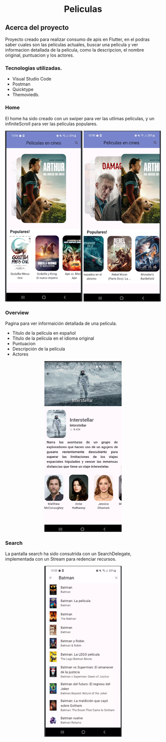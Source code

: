 <h1 align="center">Peliculas</h1>
<h2>Acerca del proyecto</h2>
<p>Proyecto creado para realizar consumo de apis en Flutter, en el podras saber cuales son las peliculas actuales, buscar una pelicula y ver informacion detallada de la pelicula, como la descripcion, el nombre original, puntuacion y los actores.</p>
<h3>Tecnologias utilizadas.</h3>

- Visual Studio Code
- Postman
- Quicktype
- Themoviedb.

<h3>Home</h3>
<p>El home ha sido creado con un swiper para ver las utlimas películas, y un infiniteScroll  para ver las películas populares.</p>
<p align="center">
<img src="https://github.com/JHYouness/Peliculas/blob/main/prueba_vsc/imagenes/home.png" width="250" height="550">
<img src="https://github.com/JHYouness/Peliculas/blob/main/prueba_vsc/imagenes/home_2.png" width="250" height="550">
</p>

<h3>Overview</h3>
<p>Pagina para ver informaición detallada de una película.</p>

  - Titulo de la película en español 
  - Titulo de la película en el idioma original 
  - Puntuacion 
  - Descripción de la película 
  - Actores
<p align="center">
<img src="https://github.com/JHYouness/Peliculas/blob/main/prueba_vsc/imagenes/overview.png" width="250" height="550">
</p>

<h3>Search</h3>
<p>La pantalla search ha sido consutrida con un SearchDelegate, implementada con un Stream para redenciar recursos.</p>
<p align="center">
<img src="https://github.com/JHYouness/Peliculas/blob/main/prueba_vsc/imagenes/search.png" width="250" height="550">
</p>
